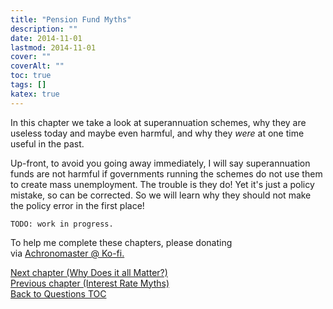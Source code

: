 ```yaml
---
title: "Pension Fund Myths"
description: ""
date: 2014-11-01
lastmod: 2014-11-01
cover: ""
coverAlt: ""
toc: true
tags: []
katex: true
---
```


In this chapter we take a look at superannuation schemes, why they are useless 
today and maybe even harmful, and why they *were* at one time useful in the past. 

Up-front, to avoid you going away immediately, I will say superannuation funds 
are not harmful if governments running the schemes do not use them to create 
mass unemployment. The trouble is they do! Yet it's just a policy mistake, so can 
be corrected. So we will learn why they should not make the policy error in the first place!


```
TODO: work in progress.
```
To help me complete these chapters, please donating     
via [Achronomaster \@ Ko-fi.](https://ko-fi.com/achrononmaster/)


[Next chapter (Why Does it all Matter?)](./100_why_does_it_matter)  
[Previous chapter (Interest Rate Myths)](../6_interest_rate_myths)  
[Back to Questions TOC](../)
